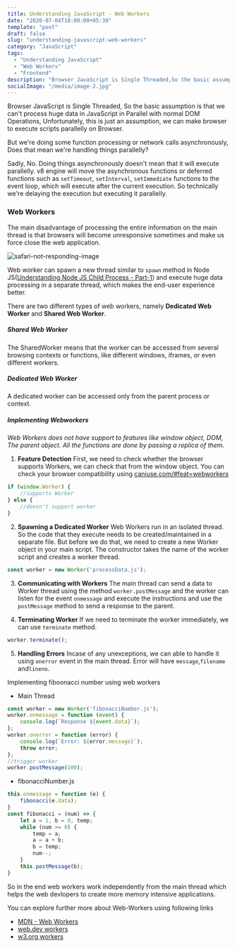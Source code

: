 ```yaml
---
title: Understanding JavaScript - Web Workers 
date: "2020-07-04T18:00:00+05:30"
template: "post"
draft: false
slug: "understanding-javascript-web-workers"
category: "JavaScript"
tags:
  - "Understanding JavaScript"
  - "Web Workers"
  - "Frontend"
description: "Browser JavaScript is Single Threaded,So the basic assumption is that we can't process huge data in JavaScript in Parallel with normal DOM Oprerations, Unfortunately this is just an assumption, we can make browser to execute scripts parallely on Browser."
socialImage: "/media/image-2.jpg"
---
```

Browser JavaScript is Single Threaded, So the basic assumption is that we can't process huge data in JavaScript in Parallel with normal DOM Operations, Unfortunately, this is just an assumption, we can make browser to execute scripts parallelly on Browser.

But we're doing some function processing or network calls asynchronously, Does that mean we're handling things parallelly?

Sadly, No. Doing things asynchronously doesn't mean that it will execute parallelly. v8 engine will move the asynchronous functions or deferred functions such as `setTimeout`, `setInterval`, `setImmediate`  functions to the event loop, which will execute after the current execution. So technically we're delaying the execution but executing it parallelly.

### Web Workers

The main disadvantage of processing the entire information on the main thread is that browsers will become unresponsive sometimes and make us force close the web application.

![safari-not-responding-image](https://res.cloudinary.com/practice-cdn/image/upload/v1593868247/blog/2020/07/web-pages-are-not-responding_psat9t.png)

Web worker can spawn a new thread similar to `spawn` method in Node JS([Understanding Node JS Child Process - Part-1](/posts/2020/06/understanding-javascript-node-child-process-part-1)) and execute huge data processing in a separate thread, which makes the end-user experience better.

There are two different types of web workers, namely **Dedicated Web Worker** and **Shared Web Worker**.

##### Shared Web Worker
The SharedWorker means that the worker can be accessed from several browsing contexts or functions, like different windows, iframes, or even different workers. 

##### Dedicated Web Worker
A dedicated worker can be accessed only from the parent process or context.

##### Implementing Webworkers

*Web Workers does not have support to features like window object, DOM, The parent object. All the functions are done by passing a replica of them.*

1. **Feature Detection**
 First, we need to check whether the browser supports Workers, we can check that from the window object. You can check your browser compatibility using [caniuse.com/#feat=webworkers](https://caniuse.com/#feat=webworkers)
```js
if (window.Worker) {
    //supports Worker
} else {
    //doesn't support worker
}
```
2. **Spawning a Dedicated Worker**
Web Workers run in an isolated thread. So the code that they execute needs to be created/maintained in a separate file. But before we do that, we need to create a new Worker object in your main script. The constructor takes the name of the worker script and creates a worker thread.
```js
const worker = new Worker('processData.js');
```
3. **Communicating with Workers**
The main thread can send a data to Worker thread using the method `worker.postMessage` and the worker can listen for the event `onmessage` and execute the instructions and use the `postMessage` method to send a response to the parent.

4. **Terminating Worker**
If we need to terminate the worker immediately, we can use `terminate` method.
```js
worker.terminate();
```

5. **Handling Errors**
Incase of any unexceptions, we can able to handle it using `onerror` event in the main thread. Error will have `message`,`filename` and`lineno`.

Implementing fiboonacci number using web workers

* Main Thread
```js
const worker = new Worker('fibonacciNumber.js');
worker.onmessage = function (event) {
    console.log(`Response ${event.data}`);
};
worker.onerror = function (error) {
    console.log(`Error: ${error.message}`);
    throw error;
};
//trigger worker
worker.postMessage(100);
```
* fibonacciNumber.js
```js
this.onmessage = function (e) {
    fibonacci(e.data);
}
const fibonacci = (num) => {
    let a = 1, b = 0, temp;
    while (num >= 0) {
        temp = a;
        a = a + b;
        b = temp;
        num--;
    }
    this.postMessage(b);
}
```
So in the end web workers work independently from the main thread which helps the web devlopers to create more memory intensive applications.

You can explore further more about Web-Workers using following links

* [MDN - Web Workers](https://developer.mozilla.org/en-US/docs/Web/API/Web_Workers_API/Using_web_workers)
* [web.dev workers](https://www.html5rocks.com/en/tutorials/workers/basics/)
* [w3.org workers](https://www.w3.org/TR/workers/)



